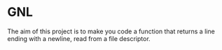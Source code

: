 # GNL
The aim of this project is to make you code a function that returns a line
ending with a newline, read from a file descriptor.
